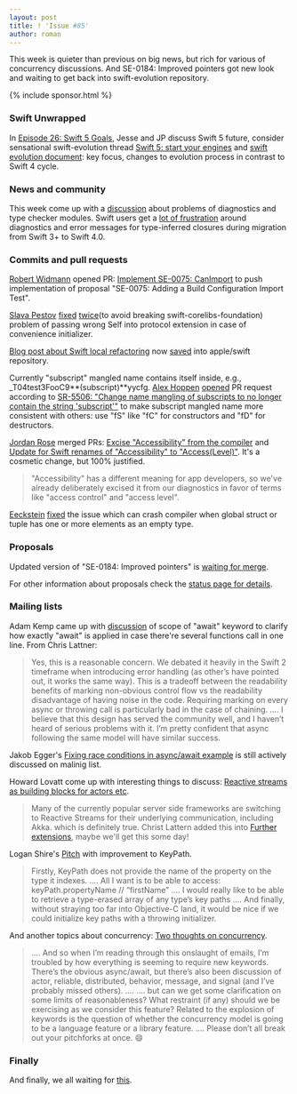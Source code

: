 ```yaml
---
layout: post
title: ! 'Issue #85'
author: roman
---
```


This week is quieter than previous on big news, but rich for various of concurrency discussions. And SE-0184: Improved pointers got new look and waiting to get back into swift-evolution repository. 

<!--excerpt-->

{% include sponsor.html %}

### Swift Unwrapped

In [Episode 26: Swift 5 Goals](https://spec.fm/podcasts/swift-unwrapped/84324), Jesse and JP discuss Swift 5 future, consider sensational swift-evolution thread [Swift 5: start your engines](https://lists.swift.org/pipermail/swift-evolution/Week-of-Mon-20170807/038645.html) and [swift evolution document](https://github.com/apple/swift-evolution/blob/master/README.md): key focus, changes to evolution process in contrast to Swift 4 cycle. 

### News and community

This week come up with a [discussion](https://twitter.com/NachoSoto/status/874336844757975040) about problems of diagnostics and type checker modules. Swift users get a [lot of frustration](https://bugs.swift.org/browse/SR-5198) around diagnostics and error messages for type-inferred closures during migration from Swift 3+ to Swift 4.0.

### Commits and pull requests

[Robert Widmann](https://github.com/CodaFi) opened PR: [Implement SE-0075: CanImport](https://github.com/apple/swift/pull/11613) to push implementation of  proposal "SE-0075: Adding a Build Configuration Import Test". 

[Slava Pestov](https://github.com/slavapestov) [fixed](https://github.com/apple/swift/pull/11637) [twice](https://github.com/apple/swift/pull/11637)(to avoid breaking swift-corelibs-foundation) problem of passing wrong Self into protocol extension in case of convenience initializer. 

[Blog post about Swift local refactoring](https://swift.org/blog/swift-local-refactoring/) now [saved](https://github.com/apple/swift/pull/11657) into apple/swift repository.

Currently "subscript" mangled name contains itself inside, e.g., _T04test3FooC9**(subscript)**yycfg. [Alex Hoppen](https://github.com/ahoppen) [opened](https://github.com/apple/swift/pull/11283) PR request according to [SR-5506: "Change name mangling of subscripts to no longer contain the string 'subscript'"](https://bugs.swift.org/browse/SR-5506) to make subscript mangled name more consistent with others: use "fS" like "fC" for constructors and "fD" for destructors.

[Jordan Rose](https://github.com/jrose-apple) merged PRs: [Excise "Accessibility" from the compiler](https://github.com/apple/swift/pull/11504#issuecomment-325472480) and [Update for Swift renames of "Accessibility" to "Access(Level)"](https://github.com/apple/swift-lldb/pull/250/files). It's a cosmetic change, but 100% justified. 
> "Accessibility" has a different meaning for app developers, so we've already deliberately excised it from our diagnostics in favor of terms like "access control" and "access level".

[Eeckstein](https://github.com/eeckstein) [fixed](https://github.com/apple/swift/pull/11675) the issue which can crash compiler when global struct or tuple has one or more elements as an empty type.

### Proposals

Updated version of "SE-0184: Improved pointers" is [waiting for merge](https://github.com/apple/swift-evolution/pull/744).

For other information about proposals check the [status page for details](https://apple.github.io/swift-evolution/).

### Mailing lists

Adam Kemp came up with [discussion](https://lists.swift.org/pipermail/swift-evolution/Week-of-Mon-20170828/039280.html) of scope of "await" keyword to clarify how exactly "await" is applied in case there're several functions call in one line. From Chris Lattner: 
> Yes, this is a reasonable concern. We debated it heavily in the Swift 2 timeframe when introducing error handling (as other’s have pointed out, it works the same way). This is a tradeoff between the readability benefits of marking non-obvious control flow vs the readability disadvantage of having noise in the code. Requiring marking on every async or throwing call is particularly bad in the case of chaining. 
> ....
> I believe that this design has served the community well, and I haven’t heard of serious problems with it. I’m pretty confident that async following the same model will have similar success.

Jakob Egger's [Fixing race conditions in async/await example](https://lists.swift.org/pipermail/swift-evolution/Week-of-Mon-20170814/039039.html) is still actively discussed on malinig list. 

Howard Lovatt come up with interesting things to discuss: [Reactive streams as building blocks for actors etc](https://lists.swift.org/pipermail/swift-evolution/Week-of-Mon-20170828/039296.html). 
> Many of the currently popular server side frameworks are switching to Reactive Streams for their underlying communication, including Akka.
which is definitely true. Christ Lattern added this into [Further extensions](https://gist.github.com/lattner/31ed37682ef1576b16bca1432ea9f782#further-extensions), maybe we'll get this some day!

Logan Shire's [Pitch](https://lists.swift.org/pipermail/swift-evolution/Week-of-Mon-20170821/039186.html) with improvement to KeyPath. 
> Firstly, KeyPath does not provide the name of the property on the type it indexes.
> ....
> All I want is to be able to access:
> keyPath.propertyName // “firstName”
> ....
>  I would really like to be able to retrieve a type-erased array of any type’s key paths
> ....
> And finally, without straying too far into Objective-C land, it would be nice if we could initialize key paths with a throwing initializer.

And another topics about concurrency: [Two thoughts on concurrency](https://lists.swift.org/pipermail/swift-evolution/Week-of-Mon-20170821/039196.html).
> ....
> And so when I’m reading through this onslaught of emails, I’m troubled by how everything is seeming to require new keywords. There’s the obvious async/await, but there’s also been discussion of actor, reliable, distributed, behavior, message, and signal (and I’ve probably missed others).
> ....
> .... but can we get some clarification on some limits of reasonableness? What restraint (if any) should we be exercising as we consider this feature? Related to the explosion of keywords is the question of whether the concurrency model is going to be a language feature or a library feature.
> ....
> Please don’t all break out your pitchforks at once. 😄 

### Finally

And finally, we all waiting for [this](https://twitter.com/flyosity/status/900935208773582848).
